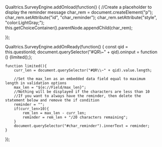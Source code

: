 Qualtrics.SurveyEngine.addOnload(function()
{
    //Create a placeholder to display the reminder message
    char_rem = document.createElement("p");
    char_rem.setAttribute("id", "char_reminder");
    char_rem.setAttribute("style", "color:LightGray;");
	this.getChoiceContainer().parentNode.appendChild(char_rem);

});

Qualtrics.SurveyEngine.addOnReady(function()
{
	const qid = this.questionId;
	document.querySelector("#QR\\~" + qid).oninput = function () {limited();};
	
	function limited(){
		curr_len = document.querySelector("#QR\\~" + qid).value.length; 
        
        //Set the max_len as an embedded data field equal to maximum length in validation options 
        max_len = "${e://Field/max_len}";
        //Nothing will be displayed if the characters are less than 10
        //If you want to always have the reminder, then delete the statement below and remove the if condition
        reminder = "";
		if(curr_len>10){
			rem_len = max_len - curr_len;
			reminder = rem_len + "/20 characters remaining";
		}
		document.querySelector("#char_reminder").innerText = reminder;
	}
	
});